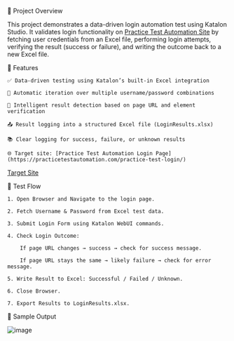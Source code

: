 

📄 Project Overview

This project demonstrates a data-driven login automation test using Katalon Studio. It validates login functionality on [Practice Test Automation Site](https://practicetestautomation.com/practice-test-login/) by fetching user credentials from an Excel file, performing login attempts, verifying the result (success or failure), and writing the outcome back to a new Excel file.

🚀 Features

    ✅ Data-driven testing using Katalon’s built-in Excel integration

    🔁 Automatic iteration over multiple username/password combinations

    🧠 Intelligent result detection based on page URL and element verification

    📤 Result logging into a structured Excel file (LoginResults.xlsx)

    📚 Clear logging for success, failure, or unknown results

    🌐 Target site: [Practice Test Automation Login Page](https://practicetestautomation.com/practice-test-login/)

[Target Site](https://practicetestautomation.com/practice-test-login/)

🧪 Test Flow

    1. Open Browser and Navigate to the login page.

    2. Fetch Username & Password from Excel test data.

    3. Submit Login Form using Katalon WebUI commands.

    4. Check Login Outcome:

        If page URL changes → success → check for success message.

        If page URL stays the same → likely failure → check for error message.

    5. Write Result to Excel: Successful / Failed / Unknown.

    6. Close Browser.

    7. Export Results to LoginResults.xlsx.
   
📸 Sample Output

![image](https://github.com/user-attachments/assets/b91ff513-fc47-4805-9127-51291dbe5168)


